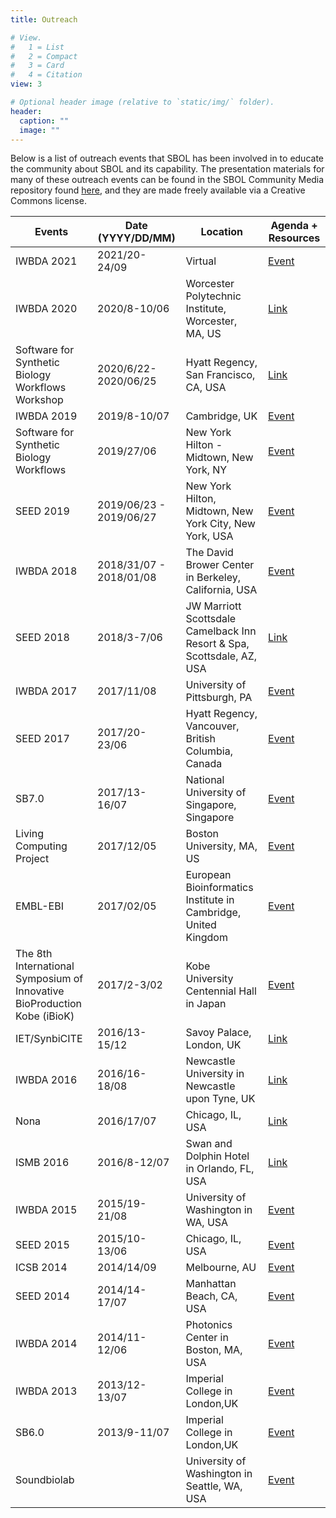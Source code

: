 ```yaml
---
title: Outreach

# View.
#   1 = List
#   2 = Compact
#   3 = Card
#   4 = Citation
view: 3

# Optional header image (relative to `static/img/` folder).
header:
  caption: ""
  image: ""
---
```

Below is a list of outreach events that SBOL has been involved in to educate the community about SBOL and its capability. The presentation materials for many of these outreach events can be found in the SBOL Community Media repository found [here](https://github.com/SynBioDex/Community-Media), and they are made freely available via a Creative Commons license.

|   Events                                                                      |   Date (YYYY/DD/MM)        |   Location                                                                |   Agenda + Resources                                                                                        |
|-------------------------------------------------------------------------------|----------------------------|---------------------------------------------------------------------------|-------------------------------------------------------------------------------------------------------------|
|   IWBDA 2021                                                                  |   2021/20-24/09            |   Virtual                                                                 |   <a href = "/event/2021/iwbda/">Event</a>                                                     |
|   IWBDA 2020                                                                  |   2020/8-10/06             |   Worcester Polytechnic Institute, Worcester, MA, US                      |   <a href = "https://www.iwbdaconf.org/2020/">Link </a>                                                     |
|   Software for Synthetic Biology Workflows Workshop                           |   2020/6/22-2020/06/25     |   Hyatt Regency, San Francisco, CA, USA                                   |   <a href="http://synbioconference.org/2020/events/software-synthetic-biology-workflows-workshop">Link</a>  |
|   IWBDA 2019                                                                  |   2019/8-10/07             |   Cambridge, UK                                                           |   <a href="/event/2019/iwbda/">Event</a>                                                         |
|   Software for Synthetic Biology Workflows                                    |   2019/27/06               |   New York Hilton - Midtown, New York, NY                                 |   <a href="/event/2019/software-for-synthetic-biology-workflows/">Event</a>                      |
|   SEED 2019                                                                   |   2019/06/23 - 2019/06/27  |   New York Hilton, Midtown, New York City, New York, USA                  |   <a href="/event/2019/seed/">Event</a>                                                     |
|   IWBDA 2018                                                                  |   2018/31/07 - 2018/01/08  |   The David Brower Center in Berkeley, California, USA                    |   <a href="/event/2018/iwbda/">Event</a>                                                    |
|   SEED 2018                                                                   |   2018/3-7/06              |   JW Marriott Scottsdale Camelback Inn Resort & Spa, Scottsdale, AZ, USA  |   <a href="https://synbioconference.org/2018">Link</a>   |
|   IWBDA 2017                                                                  |   2017/11/08               |   University of Pittsburgh, PA                                            |   <a href="/event/2017/iwbda/">Event</a>                                                     |
|   SEED 2017                                                                   |   2017/20-23/06            |   Hyatt Regency, Vancouver, British Columbia, Canada                      |   <a href="/event/2017/seed/">Event</a>                                                    |
|   SB7.0                                                                       |   2017/13-16/07            |   National University of Singapore, Singapore                             |   <a href="/event/2017/sb7/">Event</a>                                                        |
|   Living Computing Project                                                    |   2017/12/05               |   Boston University, MA, US                                               |   <a href="/event/2017/lcp/">Event</a>                                                      |
|   EMBL-EBI                                                                    |   2017/02/05               |   European Bioinformatics Institute in Cambridge, United Kingdom          |   <a href="/event/2017/embl-ebi/">Event</a>                                                  |
|   The 8th International Symposium of   Innovative BioProduction Kobe (iBioK)  |   2017/2-3/02              |   Kobe University Centennial Hall in Japan                                |   <a href="/event/2017/ibiok/">Event</a>                                                    |
|   IET/SynbiCITE                                                              |   2016/13-15/12            |   Savoy Palace, London, UK                                                |   <a href="http://www.synbicite.com/news-events/events/iet-synbicite-engineering-biology-conference/">Link</a>             |
|   IWBDA 2016                                                                  |   2016/16-18/08            |   Newcastle University in Newcastle upon Tyne, UK                         |   <a href="https://www.iwbdaconf.org/2016/">Link</a>                                                        |
|   Nona                                                                        |   2016/17/07               |   Chicago, IL, USA                                                        |   <a href="https://www.nonasoftware.org/events">Link</a>                                                          |
|   ISMB 2016                                                                   |   2016/8-12/07             |   Swan and Dolphin Hotel in Orlando, FL, USA                              |   <a href="https://www.iscb.org/ismb2016">Link</a>                                                     |
|   IWBDA 2015                                                                  |   2015/19-21/08            |   University of Washington in WA, USA                                     |   <a href="/event/2015/iwbda/">Event</a>                                                    |
|   SEED 2015                                                                   |   2015/10-13/06            |   Chicago, IL, USA                                                        |   <a href="/event/2015/seed/">Event</a>                                                     |
|   ICSB 2014                                                                   |   2014/14/09               |   Melbourne, AU                                                           |   <a href="/event/2014/icsb/">Event</a>                                                     |
|   SEED 2014                                                                   |   2014/14-17/07            |   Manhattan Beach, CA, USA                                                |   <a href="/event/2014/seed/">Event</a>                                                     |
|   IWBDA 2014                                                                  |   2014/11-12/06            |   Photonics Center in Boston, MA, USA                                     |   <a href="/event/2014/iwbda/">Event</a>                                                    |
|   IWBDA 2013                                                                  |   2013/12-13/07            |   Imperial College in London,UK                                           |   <a href="/event/2013/iwbda/">Event</a>                                                    |
|   SB6.0                                                                       |   2013/9-11/07             |   Imperial College in London,UK                                           |   <a href="/event/2013/sb6/">Event</a>                                                         |
|   Soundbiolab                                                                 |                            |   University of Washington in Seattle, WA, USA                            |   <a href="/event/2018/soundbiolab/">Event</a>                                                              |
